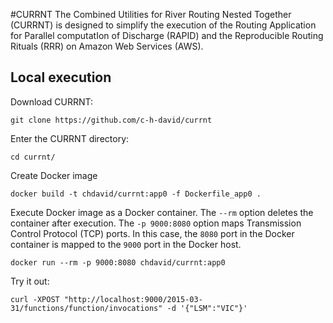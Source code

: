 #CURRNT
The Combined Utilities for River Routing Nested Together (CURRNT) is designed to
simplify the execution of the Routing Application for Parallel computatIon of 
Discharge (RAPID) and the Reproducible Routing Rituals (RRR) on Amazon Web
Services (AWS).

## Local execution
Download CURRNT:

```
git clone https://github.com/c-h-david/currnt
```

Enter the CURRNT directory:

```
cd currnt/
```

Create Docker image

```
docker build -t chdavid/currnt:app0 -f Dockerfile_app0 .
```

Execute Docker image as a Docker container. The `--rm` option deletes the
container after execution. The `-p 9000:8080` option maps Transmission Control
Protocol (TCP) ports. In this case, the `8080` port in the Docker container is
mapped to the `9000` port in the Docker host.

```
docker run --rm -p 9000:8080 chdavid/currnt:app0
```

Try it out:

```
curl -XPOST "http://localhost:9000/2015-03-31/functions/function/invocations" -d '{"LSM":"VIC"}'
```
